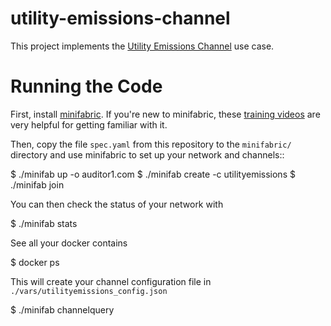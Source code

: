 # utility-emissions-channel

This project implements the [Utility Emissions Channel](https://wiki.hyperledger.org/display/CASIG/Utility+Emissions+Channel) use case.

Running the Code
================

First, install [minifabric](https://github.com/litong01/minifabric).  If you're new to minifabric, these [training videos](https://www.youtube.com/playlist?list=PL0MZ85B_96CExhq0YdHLPS5cmSBvSmwyO) are very helpful for getting familiar with it.

Then, copy the file ``spec.yaml`` from this repository to the ``minifabric/`` directory and use minifabric to set up your network and channels::

   $ ./minifab up -o auditor1.com
   $ ./minifab create -c utilityemissions
   $ ./minifab join

You can then check the status of your network with

   $ ./minifab stats

See all your docker contains

   $ docker ps

This will create your channel configuration file in ``./vars/utilityemissions_config.json``

   $ ./minifab channelquery

